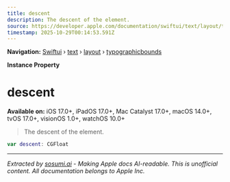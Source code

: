 ```yaml
---
title: descent
description: The descent of the element.
source: https://developer.apple.com/documentation/swiftui/text/layout/typographicbounds/descent
timestamp: 2025-10-29T00:14:53.591Z
---
```


**Navigation:** [Swiftui](/documentation/swiftui) › [text](/documentation/swiftui/text) › [layout](/documentation/swiftui/text/layout) › [typographicbounds](/documentation/swiftui/text/layout/typographicbounds)

**Instance Property**

# descent

**Available on:** iOS 17.0+, iPadOS 17.0+, Mac Catalyst 17.0+, macOS 14.0+, tvOS 17.0+, visionOS 1.0+, watchOS 10.0+

> The descent of the element.

```swift
var descent: CGFloat
```

---

*Extracted by [sosumi.ai](https://sosumi.ai) - Making Apple docs AI-readable.*
*This is unofficial content. All documentation belongs to Apple Inc.*
